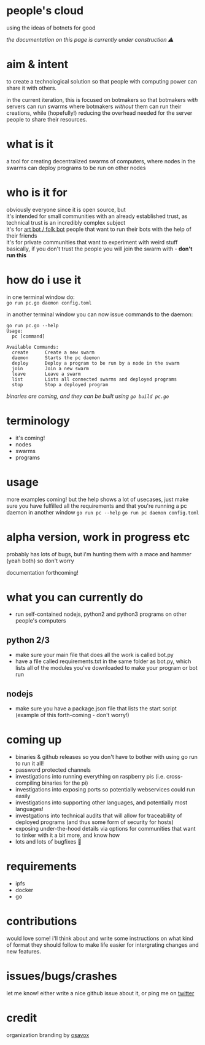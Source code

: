 # people's cloud
using the ideas of botnets for good  

_the documentation on this page is currently under construction :warning:_ 
# aim & intent
to create a technological solution so that people with computing power can share it with others.  

in the current iteration, this is focused on botmakers so that botmakers *with* servers can run swarms where botmakers *without* them can run their creations, while (hopefully!) reducing the overhead needed for the server people to share their resources.

# what is it
a tool for creating decentralized swarms of computers, where nodes in the swarms can deploy programs to be run on other nodes 

# who is it for
obviously everyone since it is open source, but  
it's intended for small communities with an already established trust, as technical trust is an incredibly complex subject  
it's for [art bot / folk bot](https://youtu.be/87yiUjGnXdI) people that want to run their bots with the help of their friends  
it's for private communities that want to experiment with weird stuff    
basically, if you don't trust the people you will join the swarm with - **don't run this**

# how do i use it
in one terminal window do:  
`go run pc.go daemon config.toml`

in another terminal window you can now issue commands to the daemon:
```
go run pc.go --help
Usage:
  pc [command]

Available Commands:
  create      Create a new swarm
  daemon      Starts the pc daemon
  deploy      Deploy a program to be run by a node in the swarm
  join        Join a new swarm
  leave       Leave a swarm
  list        Lists all connected swarms and deployed programs
  stop        Stop a deployed program
```
_binaries are coming, and they can be built using `go build pc.go`_

# terminology
* it's coming!
* nodes
* swarms
* programs

# usage
more examples coming! but the help shows a lot of usecases, just make sure you have fulfilled all the requirements and that you're running a pc daemon in another window
`go run pc --help`
`go run pc daemon config.toml`

# alpha version, work in progress etc
probably has lots of bugs, but i'm hunting them with a mace and hammer (yeah both) so don't worry

documentation forthcoming!

# what you can currently do
* run self-contained nodejs, python2 and python3 programs on other people's computers

## python 2/3
* make sure your main file that does all the work is called bot.py
* have a file called requirements.txt in the same folder as bot.py, which lists all of the modules you've downloaded to make your program or bot run

## nodejs
* make sure you have a package.json file that lists the start script (example of this forth-coming - don't worry!)

# coming up
* binaries & github releases so you don't have to bother with using go run to run it all!
* password protected channels
* investigations into running everything on raspberry pis (i.e. cross-compiling binaries for the pi)
* investigations into exposing ports so potentially webservices could run easily
* investigations into supporting other languages, and potentially most languages!
* investgations into technical audits that will allow for traceability of deployed programs (and thus some form of security for hosts)
* exposing under-the-hood details via options for communities that want to tinker with it a bit more, and know how
* lots and lots of bugfixes :bug:

# requirements
* ipfs
* docker
* go

# contributions
would love some! i'll think about and write some instructions on what kind of format they should follow to make life easier for intergrating changes and new features.

# issues/bugs/crashes
let me know! either write a nice github issue about it, or ping me on [twitter](https://twitter.com/cblgh)

# credit
organization branding by [osavox](https://twitter.com/osavox)
